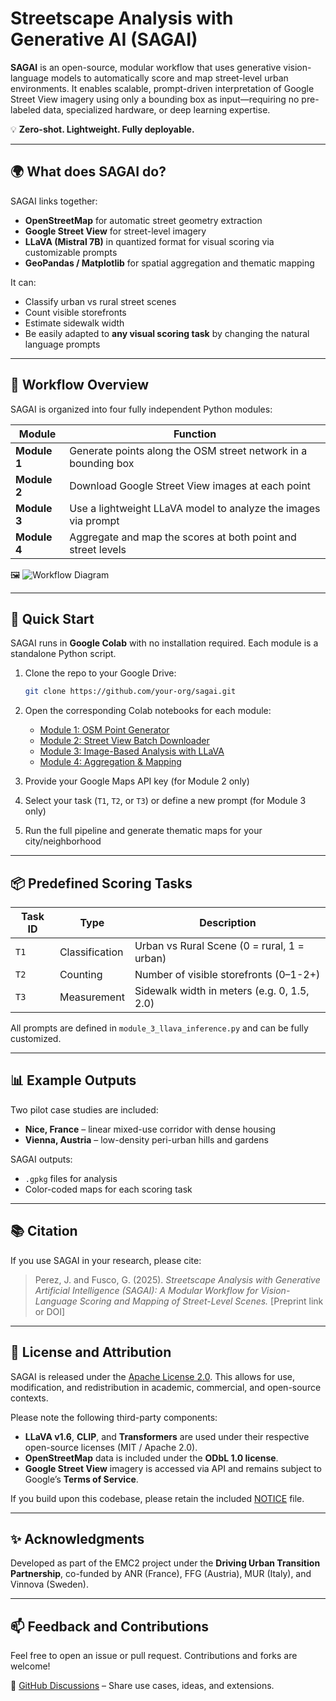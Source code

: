 # Streetscape Analysis with Generative AI (SAGAI)

**SAGAI** is an open-source, modular workflow that uses generative vision-language models to automatically score and map street-level urban environments. It enables scalable, prompt-driven interpretation of Google Street View imagery using only a bounding box as input—requiring no pre-labeled data, specialized hardware, or deep learning expertise.

💡 **Zero-shot. Lightweight. Fully deployable.**

---

## 🌍 What does SAGAI do?

SAGAI links together:
- **OpenStreetMap** for automatic street geometry extraction  
- **Google Street View** for street-level imagery  
- **LLaVA (Mistral 7B)** in quantized format for visual scoring via customizable prompts  
- **GeoPandas / Matplotlib** for spatial aggregation and thematic mapping  

It can:
- Classify urban vs rural street scenes
- Count visible storefronts
- Estimate sidewalk width
- Be easily adapted to **any visual scoring task** by changing the natural language prompts

---

## 🧭 Workflow Overview

SAGAI is organized into four fully independent Python modules:

| Module | Function |
|--------|----------|
| **Module 1** | Generate points along the OSM street network in a bounding box |
| **Module 2** | Download Google Street View images at each point |
| **Module 3** | Use a lightweight LLaVA model to analyze the images via prompt |
| **Module 4** | Aggregate and map the scores at both point and street levels |

🖼️ ![Workflow Diagram](A_flowchart-style_digital_illustration_diagram_tit.png)

---

## 🚀 Quick Start

SAGAI runs in **Google Colab** with no installation required. Each module is a standalone Python script.

1. Clone the repo to your Google Drive:
   ```bash
   git clone https://github.com/your-org/sagai.git

2. Open the corresponding Colab notebooks for each module:
   - [Module 1: OSM Point Generator](link-to-colab-notebook-1)
   - [Module 2: Street View Batch Downloader](link-to-colab-notebook-2)
   - [Module 3: Image-Based Analysis with LLaVA](link-to-colab-notebook-3)
   - [Module 4: Aggregation & Mapping](link-to-colab-notebook-4)

3. Provide your Google Maps API key (for Module 2 only)

4. Select your task (`T1`, `T2`, or `T3`) or define a new prompt (for Module 3 only)

5. Run the full pipeline and generate thematic maps for your city/neighborhood

---

## 📦 Predefined Scoring Tasks

| Task ID | Type         | Description                                   |
|---------|--------------|-----------------------------------------------|
| `T1`    | Classification | Urban vs Rural Scene (0 = rural, 1 = urban)   |
| `T2`    | Counting      | Number of visible storefronts (0–1-2+)         |
| `T3`    | Measurement   | Sidewalk width in meters (e.g. 0, 1.5, 2.0)    |

All prompts are defined in `module_3_llava_inference.py` and can be fully customized.

---

## 📊 Example Outputs

Two pilot case studies are included:
- **Nice, France** – linear mixed-use corridor with dense housing
- **Vienna, Austria** – low-density peri-urban hills and gardens

SAGAI outputs:
- `.gpkg` files for analysis
- Color-coded maps for each scoring task

---

## 📚 Citation

If you use SAGAI in your research, please cite:

> Perez, J. and Fusco, G. (2025). *Streetscape Analysis with Generative Artificial Intelligence (SAGAI): A Modular Workflow for Vision-Language Scoring and Mapping of Street-Level Scenes.* [Preprint link or DOI]

---

## 🪪 License and Attribution

SAGAI is released under the [Apache License 2.0](LICENSE). This allows for use, modification, and redistribution in academic, commercial, and open-source contexts.

Please note the following third-party components:

- **LLaVA v1.6**, **CLIP**, and **Transformers** are used under their respective open-source licenses (MIT / Apache 2.0).
- **OpenStreetMap** data is included under the **ODbL 1.0 license**.
- **Google Street View** imagery is accessed via API and remains subject to Google’s **Terms of Service**.

If you build upon this codebase, please retain the included [NOTICE](NOTICE) file.

---

## ✨ Acknowledgments

Developed as part of the EMC2 project under the **Driving Urban Transition Partnership**, co-funded by ANR (France), FFG (Austria), MUR (Italy), and Vinnova (Sweden).

---

## 📫 Feedback and Contributions

Feel free to open an issue or pull request. Contributions and forks are welcome!

🔗 [GitHub Discussions](https://github.com/perezjoan/SAGAI/discussions) – Share use cases, ideas, and extensions.

